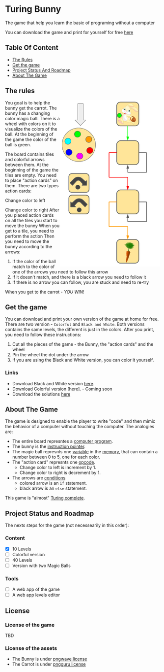 # Turing Bunny
The game that help you learn the basic of programing without a computer

You can download the game and print for yourself for free [here](#get-the-game)

## Table Of Content
<!--ts-->
   * [The Rules](#the-rules)
   * [Get the game](#get-the-game)
   * [Project Status And Roadmap](#project-status-and-roadmap)
   * [About The Game](#about-the-game)
<!--te-->

## The rules
<img style="float: right;" src="turing-bunny-board.png">
You goal is to help the bunny get the carrot. The bunny has a changing color magic ball. There is a wheel with colors on it to visualize the colors of the ball. At the beginning of the game the color of the ball is green.

The board contains tiles and colorful arrows between them. At the beginning of the game the tiles are empty. You need to place "action cards" on them. There are two types action cards:

Change color to left

Change color to right
After you placed action cards on all the tiles you start to move the bunny
When you get to a tile, you need to perform the action
Then you need to move the bunny according to the arrows:
1. If the color of the ball match to the color of one of the arrows you need to follow this arrow
1. If it doesn't match, and there is a black arrow you need to follow it
1. If there is no arrow you can follow, you are stuck and need to re-try

When you get to the carrot - *YOU WIN*!

## Get the game
 You can download and print your own version of the game at home for free. There are two version - `Colorful` and `Black and White`. Both versions contains the same levels, the different is just in the colors. After you print, you need to follow these instructions:
 1. Cut all the pieces of the game - the Bunny, the "action cards" and the wheel
 1. Pin the wheel the dot under the arrow
 1. If you are using the Black and White version, you can color it yourself.

### Links
* Download Black and White version [here](./turing-bunny-black-and-white.pdf). 
* Download Colorful version [here]. - Coming soon
* Download the solutions [here](./turing-bunny-black-and-white-sol.pdf)

## About The Game
The game is designed to enable the player to write "code" and then mimic the behavior of a computer without touching the computer. 
The analogies are:
* The entire board represntes a [computer program](https://en.wikipedia.org/wiki/Computer_program).
* The bunny is the [instruction pointer](https://en.wikipedia.org/wiki/instruction_pointer).
* The magic ball represnts one [variable](https://en.wikipedia.org/wiki/Variable_(computer_science)) in the [memory](https://en.wikipedia.org/wiki/Computer_memory), that can contain a number between 0 to 5, one for each color.
* The "action card" represnts one [opcode](https://en.wikipedia.org/wiki/Opcode).
   * Change color to left is increment by 1.
   * Change color to right is decrement by 1.
* The arrows are [conditions](https://en.wikipedia.org/wiki/Conditional_(computer_programming))
   * colored arrow is an `if` statement.
   * black arrow is an `else` statement.

This game is "almost" [Turing complete](https://en.wikipedia.org/wiki/Turing_completeness).

## Project Status and Roadmap
The nexts steps for the game (not necessearily in this order):
### Content
- [x] 10 Levels 
- [ ] Colorful version
- [ ] 40 Levels 
- [ ] Version with two Magic Balls
### Tools
- [ ] A web app of the game 
- [ ] A web app levels editor
 
## License
### License of the game
TBD

### License of the assets
* The Bunny is under [pngwave license](https://www.pngwave.com/)
* The Carrot is under [pngguru license](https://www.pngguru.com//)
